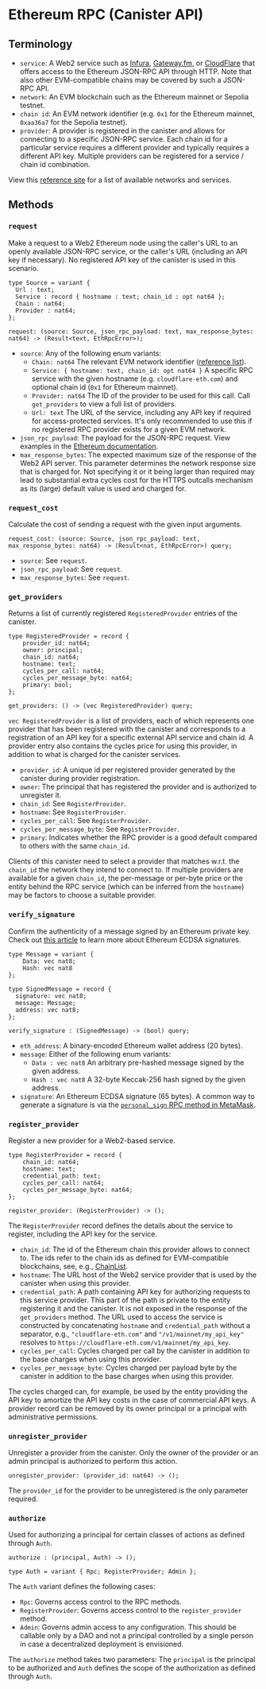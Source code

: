 # Ethereum RPC (Canister API)

## Terminology

* `service`: A Web2 service such as [Infura](https://www.infura.io/), [Gateway.fm](https://gateway.fm/), or [CloudFlare](https://www.cloudflare.com/en-gb/web3/) that offers access to the Ethereum JSON-RPC API through HTTP. Note that also other EVM-compatible chains may be covered by such a JSON-RPC API.
* `network`: An EVM blockchain such as the Ethereum mainnet or Sepolia testnet.
* `chain id`: An EVM network identifier (e.g. `0x1` for the Ethereum mainnet, `0xaa36a7` for the Sepolia testnet). 
* `provider`: A provider is registered in the canister and allows for connecting to a specific JSON-RPC service. Each chain id for a particular service requires a different provider and typically requires a different API key. Multiple providers can be registered for a service / chain id combination.

View this [reference site](https://chainlist.org/?testnets=true) for a list of available networks and services. 

## Methods

### `request`

Make a request to a Web2 Ethereum node using the caller's URL to an openly available JSON-RPC service, or the caller's URL (including an API key if necessary). No registered API key of the canister is used in this scenario.

```candid
type Source = variant {
  Url : text;
  Service : record { hostname : text; chain_id : opt nat64 };
  Chain : nat64;
  Provider : nat64;
};

request: (source: Source, json_rpc_payload: text, max_response_bytes: nat64) -> (Result<text, EthRpcError>);
```

* `source`: Any of the following enum variants:
  * `Chain: nat64` The relevant EVM network identifier ([reference list](https://chainlist.org/?testnets=true)).
  * `Service: { hostname: text, chain_id: opt nat64 }` A specific RPC service with the given hostname (e.g. `cloudflare-eth.com`) and optional chain id (`0x1` for Ethereum mainnet).
  * `Provider: nat64` The ID of the provider to be used for this call. Call `get_providers` to view a full list of providers.
  * `Url: text` The URL of the service, including any API key if required for access-protected services. It's only recommended to use this if no registered RPC provider exists for a given EVM network.
* `json_rpc_payload`: The payload for the JSON-RPC request. View examples in the [Ethereum documentation](https://ethereum.org/en/developers/docs/apis/json-rpc/).
* `max_response_bytes`: The expected maximum size of the response of the Web2 API server. This parameter determines the network response size that is charged for. Not specifying it or it being larger than required may lead to substantial extra cycles cost for the HTTPS outcalls mechanism as its (large) default value is used and charged for.


### `request_cost`

Calculate the cost of sending a request with the given input arguments.

```candid
request_cost: (source: Source, json_rpc_payload: text, max_response_bytes: nat64) -> (Result<nat, EthRpcError>) query;
```

* `source`: See `request`.
* `json_rpc_payload`: See `request`.
* `max_response_bytes`: See `request`.


### `get_providers`

Returns a list of currently registered `RegisteredProvider` entries of the canister.

```candid
type RegisteredProvider = record {
    provider_id: nat64;
    owner: principal;
    chain_id: nat64;
    hostname: text;
    cycles_per_call: nat64;
    cycles_per_message_byte: nat64;
    primary: bool;
};

get_providers: () -> (vec RegisteredProvider) query;
```

`vec RegisteredProvider` is a list of providers, each of which represents one provider that has been registered with the canister and corresponds to a registration of an API key for a specific external API service and chain id. A provider entry also contains the cycles price for using this provider, in addition to what is charged for the canister services.

* `provider_id`: A unique id per registered provider generated by the canister during provider registration.
* `owner`: The principal that has registered the provider and is authorized to unregister it.
* `chain_id`: See `RegisterProvider`.
* `hostname`: See `RegisterProvider`.
* `cycles_per_call`: See `RegisterProvider`.
* `cycles_per_message_byte`: See `RegisterProvider`.
* `primary`: Indicates whether the RPC provider is a good default compared to others with the same `chain_id`.

Clients of this canister need to select a provider that matches w.r.t. the `chain_id` the network they intend to connect to. If multiple providers are available for a given `chain_id`, the per-message or per-byte price or the entity behind the RPC service (which can be inferred from the `hostname`) may be factors to choose a suitable provider.


### `verify_signature`

Confirm the authenticity of a message signed by an Ethereum private key. Check out [this article](https://programtheblockchain.com/posts/2018/02/17/signing-and-verifying-messages-in-ethereum/) to learn more about Ethereum ECDSA signatures.

```candid
type Message = variant {
    Data: vec nat8;
    Hash: vec nat8
};

type SignedMessage = record {
  signature: vec nat8;
  message: Message;
  address: vec nat8;
};

verify_signature : (SignedMessage) -> (bool) query;
```

* `eth_address`: A binary-encoded Ethereum wallet address (20 bytes).
* `message`: Either of the following enum variants:
  * `Data : vec nat8` An arbitrary pre-hashed message signed by the given address.
  * `Hash : vec nat8` A 32-byte Keccak-256 hash signed by the given address.
* `signature`: An Ethereum ECDSA signature (65 bytes). A common way to generate a signature is via the [`personal_sign` RPC method in MetaMask](https://docs.metamask.io/wallet/how-to/sign-data/#use-personal_sign).


### `register_provider`

Register a new provider for a Web2-based service.

```candid
type RegisterProvider = record {
    chain_id: nat64;
    hostname: text;
    credential_path: text;
    cycles_per_call: nat64;
    cycles_per_message_byte: nat64;
};

register_provider: (RegisterProvider) -> ();
```

The `RegisterProvider` record defines the details about the service to register, including the API key for the service.
* `chain_id`: The id of the Ethereum chain this provider allows to connect to. The ids refer to the chain ids as defined for EVM-compatible blockchains, see, e.g., [ChainList](https://chainlist.org/?testnets=true).
* `hostname`: The URL host of the Web2 service provider that is used by the canister when using this provider.
* `credential_path`: A path containing API key for authorizing requests to this service provider. This part of the path is private to the entity registering it and the canister. It is not exposed in the response of the `get_providers` method. The URL used to access the service is constructed by concatenating `hostname` and `credential_path` without a separator, e.g., `"cloudflare-eth.com"` and `"/v1/mainnet/my_api_key"` resolves to `https://cloudflare-eth.com/v1/mainnet/my_api_key`.
* `cycles_per_call`: Cycles charged per call by the canister in addition to the base charges when using this provider.
* `cycles_per_message_byte`: Cycles charged per payload byte by the canister in addition to the base charges when using this provider.

The cycles charged can, for example, be used by the entity providing the API key to amortize the API key costs in the case of commercial API keys. A provider record can be removed by its owner principal or a principal with administrative permissions.


### `unregister_provider`

Unregister a provider from the canister. Only the owner of the provider or an admin principal is authorized to perform this action.

```candid
unregister_provider: (provider_id: nat64) -> ();
```

The `provider_id` for the provider to be unregistered is the only parameter required.


### `authorize`

Used for authorizing a principal for certain classes of actions as defined through `Auth`.

```candid
authorize : (principal, Auth) -> ();

type Auth = variant { Rpc; RegisterProvider; Admin };
```

The `Auth` variant defines the following cases:
* `Rpc`: Governs access control to the RPC methods.
* `RegisterProvider`: Governs access control to the `register_provider` method.
* `Admin`: Governs admin access to any configuration. This should be callable only by a DAO and not a principal controlled by a single person in case a decentralized deployment is envisioned.

The `authorize` method takes two parameters: The `principal` is the principal to be authorized and `Auth` defines the scope of the authorization as defined through `Auth`.
